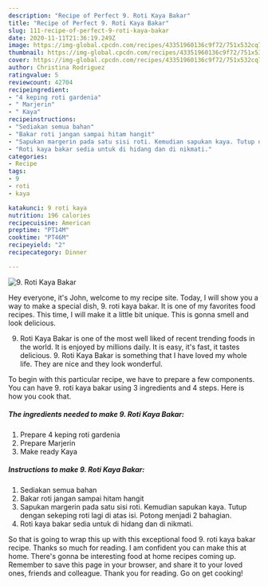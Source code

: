 ```yaml
---
description: "Recipe of Perfect 9. Roti Kaya Bakar"
title: "Recipe of Perfect 9. Roti Kaya Bakar"
slug: 111-recipe-of-perfect-9-roti-kaya-bakar
date: 2020-11-11T21:36:19.249Z
image: https://img-global.cpcdn.com/recipes/43351960136c9f72/751x532cq70/9-roti-kaya-bakar-resipi-foto-utama.jpg
thumbnail: https://img-global.cpcdn.com/recipes/43351960136c9f72/751x532cq70/9-roti-kaya-bakar-resipi-foto-utama.jpg
cover: https://img-global.cpcdn.com/recipes/43351960136c9f72/751x532cq70/9-roti-kaya-bakar-resipi-foto-utama.jpg
author: Christina Rodriguez
ratingvalue: 5
reviewcount: 42704
recipeingredient:
- "4 keping roti gardenia"
- " Marjerin"
- " Kaya"
recipeinstructions:
- "Sediakan semua bahan"
- "Bakar roti jangan sampai hitam hangit"
- "Sapukan margerin pada satu sisi roti. Kemudian sapukan kaya. Tutup dengan sekeping roti lagi di atas isi. Potong menjadi 2 bahagian."
- "Roti kaya bakar sedia untuk di hidang dan di nikmati."
categories:
- Recipe
tags:
- 9
- roti
- kaya

katakunci: 9 roti kaya 
nutrition: 196 calories
recipecuisine: American
preptime: "PT14M"
cooktime: "PT46M"
recipeyield: "2"
recipecategory: Dinner

---
```



![9. Roti Kaya Bakar](https://img-global.cpcdn.com/recipes/43351960136c9f72/751x532cq70/9-roti-kaya-bakar-resipi-foto-utama.jpg)

Hey everyone, it's John, welcome to my recipe site. Today, I will show you a way to make a special dish, 9. roti kaya bakar. It is one of my favorites food recipes. This time, I will make it a little bit unique. This is gonna smell and look delicious.

9. Roti Kaya Bakar is one of the most well liked of recent trending foods in the world. It is enjoyed by millions daily. It is easy, it's fast, it tastes delicious. 9. Roti Kaya Bakar is something that I have loved my whole life. They are nice and they look wonderful.




To begin with this particular recipe, we have to prepare a few components. You can have 9. roti kaya bakar using 3 ingredients and 4 steps. Here is how you cook that.

<!--inarticleads1-->

##### The ingredients needed to make 9. Roti Kaya Bakar:

1. Prepare 4 keping roti gardenia
1. Prepare  Marjerin
1. Make ready  Kaya




<!--inarticleads2-->

##### Instructions to make 9. Roti Kaya Bakar:

1. Sediakan semua bahan
1. Bakar roti jangan sampai hitam hangit
1. Sapukan margerin pada satu sisi roti. Kemudian sapukan kaya. Tutup dengan sekeping roti lagi di atas isi. Potong menjadi 2 bahagian.
1. Roti kaya bakar sedia untuk di hidang dan di nikmati.




So that is going to wrap this up with this exceptional food 9. roti kaya bakar recipe. Thanks so much for reading. I am confident you can make this at home. There's gonna be interesting food at home recipes coming up. Remember to save this page in your browser, and share it to your loved ones, friends and colleague. Thank you for reading. Go on get cooking!

